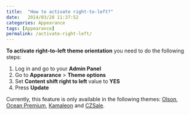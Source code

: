 ```yaml
---
title:  "How to activate right-to-left?"
date:   2014/03/28 11:37:52
categories: Appearance
tags: [Appearance]
permalink: /activate-right-left/
---
```

**To activate right-to-left theme orientation** you need to do the following steps: 

1. Log in and go to your **Admin Panel** 
2. Go to **Appearance** > **Theme options** 
3. Set **Content shift right to left** value to **YES** 
4. Press **Update** 

Currently, this feature is only available in the following themes: 
[Olson](http://market.open-classifieds.com/themes/olson.html), 
[Ocean Premium](http://market.open-classifieds.com/themes/ocean.html), 
[Kamaleon](http://market.open-classifieds.com/themes/kamaleon.html) and 
[CZSale](http://market.open-classifieds.com/themes/czsale.html).

